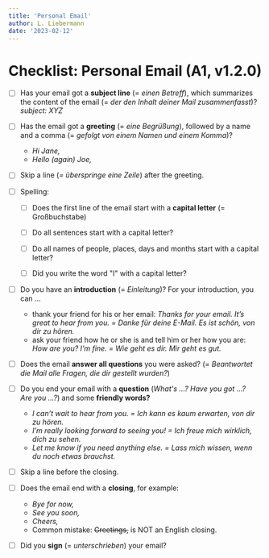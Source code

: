 ```yaml
---
title: 'Personal Email'
author: L. Liebermann
date: '2023-02-12'
---
```


# Checklist: Personal Email (A1, v1.2.0)

- [ ] Has your email got a **subject line** (= _einen Betreff_), which summarizes the content of the email (= _der den Inhalt deiner Mail zusammenfasst_)?\
      _subject: XYZ_

- [ ] Has the email got a **greeting** (= _eine Begrüßung_), followed by a name and a comma (= _gefolgt von einem Namen und einem Komma_)? 
  
     - _Hi Jane,_
     - _Hello (again) Joe,_

- [ ] Skip a line (_= überspringe eine Zeile_) after the greeting.

- [ ] Spelling:
  
     - [ ] Does the first line of the email start with a **capital letter** (= Großbuchstabe)
  
     - [ ] Do all sentences start with a capital letter?
  
     - [ ] Do all names of people, places, days and months start with a capital letter?
  
     - [ ] Did you write the word "I" with a capital letter?

- [ ] Do you have an **introduction** (= _Einleitung_)? For your introduction, you can \...
  
     - thank your friend for his or her email: _Thanks for your email. It’s great to hear from you. = Danke für deine E-Mail. Es ist schön, von dir zu hören._
     - ask your friend how he or she is and tell him or her how you are: _How are you? I’m fine. = Wie geht es dir. Mir geht es gut._

- [ ] Does the email **answer all questions** you were asked? (= _Beantwortet die Mail alle Fragen, die dir gestellt wurden?_)

- [ ] Do you end your email with a **question** (_What's ...? Have you got ...? Are you ...?_) and some **friendly words?**
  
     - _I can’t wait to hear from you. = Ich kann es kaum erwarten, von dir zu hören._
     - _I’m really looking forward to seeing you! = Ich freue mich wirklich, dich zu sehen._
     - _Let me know if you need anything else. = Lass mich wissen, wenn du noch etwas brauchst._

- [ ] Skip a line before the closing.

- [ ] Does the email end with a **closing**, for example: 
    
    - _Bye for now,_
    - _See you soon,_
    - _Cheers,_
    - Common mistake: ~~Greetings,~~ is NOT an English closing.

- [ ] Did you **sign** (= _unterschrieben_) your email?
